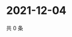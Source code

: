 # 2021-12-04

共 0 条

<!-- BEGIN WEIBO -->
<!-- 最后更新时间 Sat Dec 04 2021 14:17:05 GMT+0800 (China Standard Time) -->

<!-- END WEIBO -->
